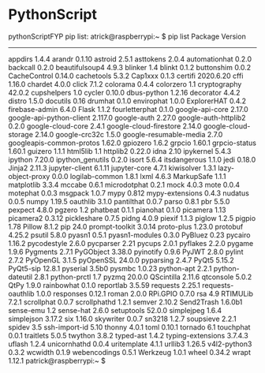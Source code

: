 # PythonScript
pythonScriptFYP
pip list: atrick@raspberrypi:~ $ pip list
Package                  Version
------------------------ ---------
appdirs                  1.4.4
arandr                   0.1.10
astroid                  2.5.1
asttokens                2.0.4
automationhat            0.2.0
backcall                 0.2.0
beautifulsoup4           4.9.3
blinker                  1.4
blinkt                   0.1.2
buttonshim               0.0.2
CacheControl             0.14.0
cachetools               5.3.2
Cap1xxx                  0.1.3
certifi                  2020.6.20
cffi                     1.16.0
chardet                  4.0.0
click                    7.1.2
colorama                 0.4.4
colorzero                1.1
cryptography             42.0.2
cupshelpers              1.0
cycler                   0.10.0
dbus-python              1.2.16
decorator                4.4.2
distro                   1.5.0
docutils                 0.16
drumhat                  0.1.0
envirophat               1.0.0
ExplorerHAT              0.4.2
firebase-admin           6.4.0
Flask                    1.1.2
fourletterphat           0.1.0
google-api-core          2.17.0
google-api-python-client 2.117.0
google-auth              2.27.0
google-auth-httplib2     0.2.0
google-cloud-core        2.4.1
google-cloud-firestore   2.14.0
google-cloud-storage     2.14.0
google-crc32c            1.5.0
google-resumable-media   2.7.0
googleapis-common-protos 1.62.0
gpiozero                 1.6.2
grpcio                   1.60.1
grpcio-status            1.60.1
guizero                  1.1.1
html5lib                 1.1
httplib2                 0.22.0
idna                     2.10
ipykernel                5.4.3
ipython                  7.20.0
ipython_genutils         0.2.0
isort                    5.6.4
itsdangerous             1.1.0
jedi                     0.18.0
Jinja2                   2.11.3
jupyter-client           6.1.11
jupyter-core             4.7.1
kiwisolver               1.3.1
lazy-object-proxy        0.0.0
logilab-common           1.8.1
lxml                     4.6.3
MarkupSafe               1.1.1
matplotlib               3.3.4
mccabe                   0.6.1
microdotphat             0.2.1
mock                     4.0.3
mote                     0.0.4
motephat                 0.0.3
msgpack                  1.0.7
mypy                     0.812
mypy-extensions          0.4.3
nudatus                  0.0.5
numpy                    1.19.5
oauthlib                 3.1.0
pantilthat               0.0.7
parso                    0.8.1
pbr                      5.5.0
pexpect                  4.8.0
pgzero                   1.2
phatbeat                 0.1.1
pianohat                 0.1.0
picamera                 1.13
picamera2                0.3.12
pickleshare              0.7.5
pidng                    4.0.9
piexif                   1.1.3
piglow                   1.2.5
pigpio                   1.78
Pillow                   8.1.2
pip                      24.0
prompt-toolkit           3.0.14
proto-plus               1.23.0
protobuf                 4.25.2
psutil                   5.8.0
pyasn1                   0.5.1
pyasn1-modules           0.3.0
PyBluez                  0.23
pycairo                  1.16.2
pycodestyle              2.6.0
pycparser                2.21
pycups                   2.0.1
pyflakes                 2.2.0
pygame                   1.9.6
Pygments                 2.7.1
PyGObject                3.38.0
pyinotify                0.9.6
PyJWT                    2.8.0
pylint                   2.7.2
PyOpenGL                 3.1.5
pyOpenSSL                24.0.0
pyparsing                2.4.7
PyQt5                    5.15.2
PyQt5-sip                12.8.1
pyserial                 3.5b0
pysmbc                   1.0.23
python-apt               2.2.1
python-dateutil          2.8.1
python-prctl             1.7
pyzmq                    20.0.0
QScintilla               2.11.6
qtconsole                5.0.2
QtPy                     1.9.0
rainbowhat               0.1.0
reportlab                3.5.59
requests                 2.25.1
requests-oauthlib        1.0.0
responses                0.12.1
roman                    2.0.0
RPi.GPIO                 0.7.0
rsa                      4.9
RTIMULib                 7.2.1
scrollphat               0.0.7
scrollphathd             1.2.1
semver                   2.10.2
Send2Trash               1.6.0b1
sense-emu                1.2
sense-hat                2.6.0
setuptools               52.0.0
simplejpeg               1.6.4
simplejson               3.17.2
six                      1.16.0
skywriter                0.0.7
sn3218                   1.2.7
soupsieve                2.2.1
spidev                   3.5
ssh-import-id            5.10
thonny                   4.0.1
toml                     0.10.1
tornado                  6.1
touchphat                0.0.1
traitlets                5.0.5
twython                  3.8.2
typed-ast                1.4.2
typing-extensions        3.7.4.3
uflash                   1.2.4
unicornhathd             0.0.4
uritemplate              4.1.1
urllib3                  1.26.5
v4l2-python3             0.3.2
wcwidth                  0.1.9
webencodings             0.5.1
Werkzeug                 1.0.1
wheel                    0.34.2
wrapt                    1.12.1
patrick@raspberrypi:~ $ 

